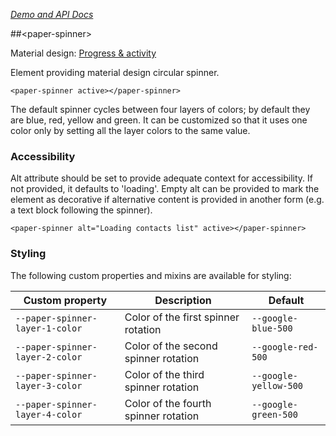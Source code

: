 
<!---

This README is automatically generated from the comments in these files:
paper-spinner-styles.html  paper-spinner.html

Edit those files, and our readme bot will duplicate them over here!
Edit this file, and the bot will squash your changes :)

-->

_[Demo and API Docs](https://elements.polymer-project.org/elements/paper-spinner)_


##&lt;paper-spinner&gt;


Material design: [Progress & activity](https://www.google.com/design/spec/components/progress-activity.html)

Element providing material design circular spinner.

    <paper-spinner active></paper-spinner>

The default spinner cycles between four layers of colors; by default they are
blue, red, yellow and green. It can be customized so that it uses one color only
by setting all the layer colors to the same value.

### Accessibility

Alt attribute should be set to provide adequate context for accessibility. If not provided,
it defaults to 'loading'.
Empty alt can be provided to mark the element as decorative if alternative content is provided
in another form (e.g. a text block following the spinner).

    <paper-spinner alt="Loading contacts list" active></paper-spinner>

### Styling

The following custom properties and mixins are available for styling:

Custom property | Description | Default
----------------|-------------|----------
`--paper-spinner-layer-1-color` | Color of the first spinner rotation | `--google-blue-500`
`--paper-spinner-layer-2-color` | Color of the second spinner rotation | `--google-red-500`
`--paper-spinner-layer-3-color` | Color of the third spinner rotation | `--google-yellow-500`
`--paper-spinner-layer-4-color` | Color of the fourth spinner rotation | `--google-green-500`


